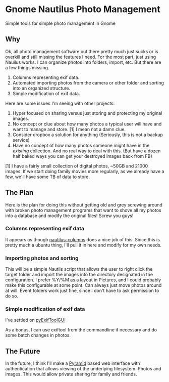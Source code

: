 # Gnome Nautilus Photo Management
Simple tools for simple photo management in Gnome

## Why
Ok, all photo management software out there pretty much just sucks or is
overkill and still missing the features I need. For the most part, just using
Nauilus works. I can organize photos into folders, import, etc. But there are a
few things missing.

1. Columns representing exif data.
1. Automated importing photos from the camera or other folder and sorting into
an organized structure.
1. Simple modification of exif data.

Here are some issues I'm seeing with other projects:

1. Hyper focused on sharing versus just storing and protecting my original
images.
1. No concept or clue about how many photos a typical user will have and want
to manage and store. [1] I mean not a damn clue.
1. Consider dropbox a solution for anything (Seriously, this is not a backup service)
1. Have no concept of how many photos someone might have in the *existing*
collection. And no real way to deal with this. (But have a dozen half baked
ways you can get your destroyed images back from FB)

[1] I have a fairly small collection of digital photos, ~50GB and 21000 images. If we start doing family movies more regularly, as we already have a few, we'll have some TB of data to store.

## The Plan
Here is the plan for doing this without getting old and grey screwing around
with broken photo management programs that want to shove all my photos into a
database and modify the original files! Screw you guys!

### Columns representing exif data
It appears as though
 [nautilus-columns](https://launchpad.net/~nilarimogard/+archive/webupd8/+packages?field.name_filter=nautilus-columns)
 does a nice job of this. Since this is pretty much a ubuntu thing, I'll pull
 it in here and modify for my own needs.

### Importing photos and sorting
This will be a simple Nautils script that allows the user to right click the
target folder and import the images into the directory designated in the
configuration. I prefer %Y/%M as a layout in Pictures, and I could probably
make this configurable at some point. Can always just move photos around at
will. Event folders work just fine, since I don't have to ask permission to do
so.

### Simple modification of exif data
I've settled on [pyExifToolGUI](https://github.com/hvdwolf/pyExifToolGUI)

As a bonus, I can use exiftool from the commandline if necessary and do some
batch changes in photos.

## The Future
In the future, I think I'll make a
 [Pyramid](http://www.pylonsproject.org/projects/pyramid/about) based web
 interface with authentication that allows viewing of the underlying
 filesystem. Photos and images. This would allow private sharing for family and
 friends.
